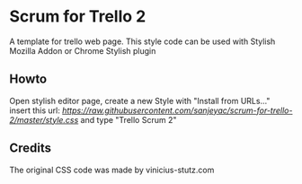 # Scrum for Trello 2

A template for trello web page.
This style code can be used with Stylish Mozilla Addon or Chrome Stylish plugin

## Howto

Open stylish editor page, create a new Style with "Install from URLs..." 
insert this url: *https://raw.githubusercontent.com/sanjeyac/scrum-for-trello-2/master/style.css*
and type  "Trello Scrum 2"

## Credits

The original CSS code was made by vinicius-stutz.com



